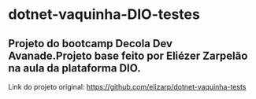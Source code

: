 # dotnet-vaquinha-DIO-testes

## Projeto do bootcamp Decola Dev Avanade.Projeto base feito por Eliézer Zarpelão na aula da plataforma DIO.

Link do projeto original: https://github.com/elizarp/dotnet-vaquinha-tests

